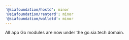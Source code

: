 ```yaml
---
'@siafoundation/hostd': minor
'@siafoundation/renterd': minor
'@siafoundation/walletd': minor
---
```


All app Go modules are now under the go.sia.tech domain.
